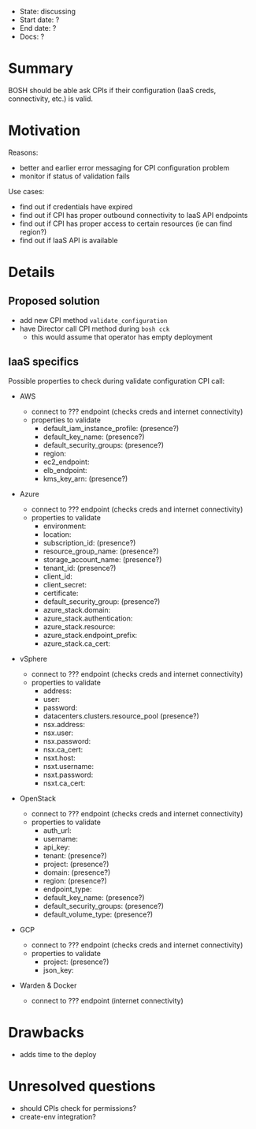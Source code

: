 - State: discussing
- Start date: ?
- End date: ?
- Docs: ?

# Summary

BOSH should be able ask CPIs if their configuration (IaaS creds, connectivity, etc.) is valid. 

# Motivation

Reasons:

- better and earlier error messaging for CPI configuration problem
- monitor if status of validation fails

Use cases:

- find out if credentials have expired
- find out if CPI has proper outbound connectivity to IaaS API endpoints
- find out if CPI has proper access to certain resources (ie can find region?)
- find out if IaaS API is available

# Details

## Proposed solution

- add new CPI method `validate_configuration`
- have Director call CPI method during `bosh cck`
  - this would assume that operator has empty deployment

## IaaS specifics

Possible properties to check during validate configuration CPI call:

- AWS
  - connect to ??? endpoint (checks creds and internet connectivity)
  - properties to validate
    - default_iam_instance_profile: (presence?)
    - default_key_name: (presence?)
    - default_security_groups: (presence?)
    - region:
    - ec2_endpoint:
    - elb_endpoint:
    - kms_key_arn: (presence?)

- Azure
  - connect to ??? endpoint (checks creds and internet connectivity)
  - properties to validate
    - environment:
    - location:
    - subscription_id: (presence?)
    - resource_group_name: (presence?)
    - storage_account_name: (presence?)
    - tenant_id: (presence?)
    - client_id:
    - client_secret:
    - certificate:
    - default_security_group: (presence?)
    - azure_stack.domain:
    - azure_stack.authentication:
    - azure_stack.resource:
    - azure_stack.endpoint_prefix:
    - azure_stack.ca_cert:

- vSphere
  - connect to ??? endpoint (checks creds and internet connectivity)
  - properties to validate
    - address:
    - user:
    - password:
    - datacenters.clusters.resource_pool (presence?)
    - nsx.address:
    - nsx.user:
    - nsx.password:
    - nsx.ca_cert:
    - nsxt.host:
    - nsxt.username:
    - nsxt.password:
    - nsxt.ca_cert:

- OpenStack
  - connect to ??? endpoint (checks creds and internet connectivity)
  - properties to validate
    - auth_url:
    - username:
    - api_key:
    - tenant: (presence?)
    - project: (presence?)
    - domain: (presence?)
    - region: (presence?)
    - endpoint_type:
    - default_key_name: (presence?)
    - default_security_groups: (presence?)
    - default_volume_type: (presence?)

- GCP
  - connect to ??? endpoint (checks creds and internet connectivity)
  - properties to validate
    - project: (presence?)
    - json_key:

- Warden & Docker
  - connect to ??? endpoint (internet connectivity)

# Drawbacks

- adds time to the deploy

# Unresolved questions

- should CPIs check for permissions?
- create-env integration?
